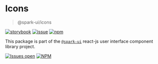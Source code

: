 # Icons

> @spark-ui/icons

[![storybook](https://img.shields.io/badge/storybook-black?logo=storybook)](https://sparkui.vercel.app/?path=/docs/components-icons--docs)
[![issue](https://img.shields.io/badge/report%20a%20bug-black?logo=openbugbounty&logoColor=red)](https://github.com/adevinta/spark/issues/new?&projects=4&template=bug-report.yml&assignees=&labels=Component,Component%3A%20icons)
[![npm](https://img.shields.io/npm/dt/%40spark-ui/icons?logo=npm&labelColor=black)](https://www.npmjs.com/package/@spark-ui/icons)

This package is part of the [`@spark-ui`](https://github.com/adevinta/spark) react-js user interface component library project.

[![Issues open](https://img.shields.io/github/issues-search/adevinta/spark?query=is%3Aopen%20label%3A%22Component%3A%20icons%22&logo=openbugbounty&logoColor=red&label=issues%20open&color=red)](https://github.com/adevinta/spark/issues?q=is%3Aopen+label%3Aicons)
[![NPM](https://img.shields.io/npm/l/%40spark-ui%2Ficons)](https://github.com/adevinta/spark/blob/main/packages/components/icons/LICENSE.md)
